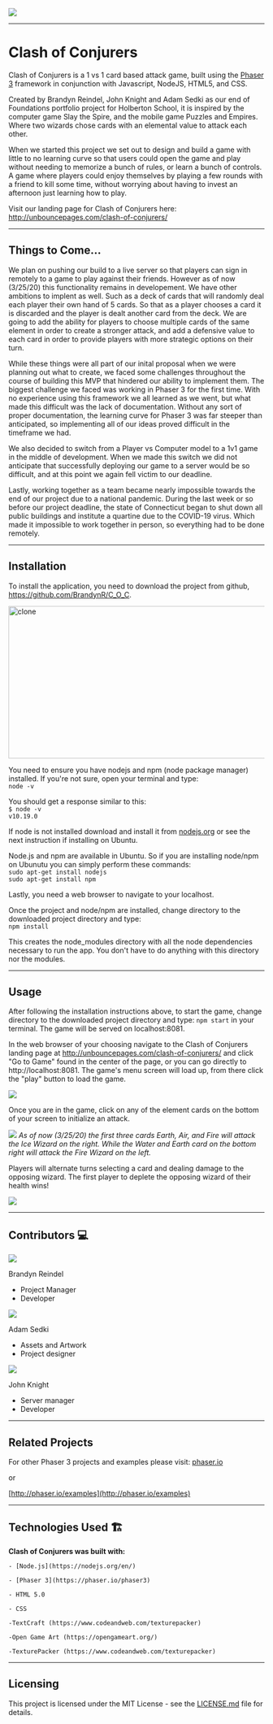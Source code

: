 ![](https://i.imgur.com/v8JkaeP.png)

---

# Clash of Conjurers

Clash of Conjurers is a 1 vs 1 card based attack game, built using the [Phaser 3](https://phaser.io/) framework in conjunction with Javascript, NodeJS, HTML5, and CSS.

Created by Brandyn Reindel, John Knight and Adam Sedki as our end of Foundations portfolio project for Holberton School, it is inspired by the computer game Slay the Spire, and the mobile game Puzzles and Empires. Where two wizards chose cards with an elemental value to attack each other.

When we started this project we set out to design and build a game with little to no learning curve so that users could open the game and play without needing to memorize a bunch of rules, or learn a bunch of controls. A game where players could enjoy themselves by playing a few rounds with a friend to kill some time, without worrying about having to invest an afternoon just learning how to play.

Visit our landing page for Clash of Conjurers here: http://unbouncepages.com/clash-of-conjurers/

---

## Things to Come...
We plan on pushing our build to a live server so that players can sign in remotely to a game to play against their friends. However as of now (3/25/20) this functionality remains in developement. We have other ambitions to implent as well. Such as a deck of cards that will randomly deal each player their own hand of 5 cards. So that as a player chooses a card it is discarded and the player is dealt another card from the deck. We are going to add the ability for players to choose multiple cards of the same element in order to create a stronger attack, and add a defensive value to each card in order to provide players with more strategic options on their turn.

While these things were all part of our inital proposal when we were planning out what to create, we faced some challenges throughout the course of building this MVP that hindered our ability to implement them. The biggest challenge we faced was working in Phaser 3 for the first time. With no experience using this framework we all learned as we went, but what made this difficult was the lack of documentation. Without any sort of proper documentation, the learning curve for Phaser 3 was far steeper than anticipated, so implementing all of our ideas proved difficult in the timeframe we had. 

We also decided to switch from a Player vs Computer model to a 1v1 game in the middle of development. When we made this switch we did not anticipate that successfully deploying our game to a server would be so difficult, and at this point we again fell victim to our deadline.

Lastly, working together as a team became nearly impossible towards the end of our project due to a national pandemic. During the last week or so before our project deadline, the state of Connecticut began to shut down all public buildings and institute a quartine due to the COVID-19 virus. Which made it impossible to work together in person, so everything had to be done remotely.

---

## Installation

To install the application, you need to download the project from github, https://github.com/BrandynR/C_O_C.

<img src="https://i.imgur.com/ItP83lL.png" alt="clone" width="550" height="300"/>

You need to ensure you have nodejs and npm (node package manager) installed. If you're not sure, open your terminal and type:  
<code>node -v</code>

You should get a response similar to this:  
<code>$ node -v</code>  
<code>v10.19.0</code>

If node is not installed download and install it from [nodejs.org](https://nodejs.org/en/download/) or see the next instruction if installing on Ubuntu.

Node.js and npm are available in Ubuntu. So if you are installing node/npm on Ubunutu you can simply perform these commands:  
<code>sudo apt-get install nodejs</code>  
<code>sudo apt-get install npm</code>

Lastly, you need a web browser to navigate to your localhost.

Once the project and node/npm are installed, change directory to the downloaded project directory and type:  
<code>npm install</code>

This creates the node_modules directory with all the node dependencies necessary to run the app. You don't have to do anything with this directory nor the modules.

---

## Usage
After following the installation instructions above, to start the game, change directory to the downloaded project directory and type: <code>npm start</code> in your terminal. The game will be served on localhost:8081.

In the web browser of your choosing navigate to the Clash of Conjurers landing page at http://unbouncepages.com/clash-of-conjurers/ and click "Go to Game" found in the center of the page, or you can go directly to http://localhost:8081. The game's menu screen will load up, from there click the "play" button to load the game.

![](https://i.imgur.com/taGmBaU.jpg)


Once you are in the game, click on any of the element cards on the bottom of your screen to initialize an attack.

![](https://i.imgur.com/nDxhJux.jpg)
*As of now (3/25/20) the first three cards Earth, Air, and Fire will attack the Ice Wizard on the right. While the Water and Earth card on the bottom right will attack the Fire Wizard on the left.*

Players will alternate turns selecting a card and dealing damage to the opposing wizard. The first player to deplete the opposing wizard of their health wins!

![](https://i.imgur.com/nwYrtgV.jpg)



---

## Contributors :computer:
![](https://i.imgur.com/Unn435I.png)

Brandyn Reindel 
* Project Manager
* Developer 


![](https://i.imgur.com/ZR3KhGu.png)

Adam Sedki 
* Assets and Artwork
* Project designer


![](https://i.imgur.com/EL6fuOG.png)

John Knight
* Server manager 
* Developer


---

## Related Projects
For other Phaser 3 projects and examples please visit:
[phaser.io](https://phaser.io)

or

[http://phaser.io/examples](http://phaser.io/examples)


---

## Technologies Used :building_construction:

<b>Clash of Conjurers was built with:</b>

    - [Node.js](https://nodejs.org/en/)
    
    - [Phaser 3](https://phaser.io/phaser3)
    
    - HTML 5.0
    
    - CSS
    
    -TextCraft (https://www.codeandweb.com/texturepacker)
    
    -Open Game Art (https://opengameart.org/)
    
    -TexturePacker (https://www.codeandweb.com/texturepacker)


---

## Licensing
This project is licensed under the MIT License - see the [LICENSE.md](https://github.com/digitsensitive/phaser3-typescript/blob/master/LICENSE) file for details.

